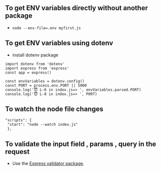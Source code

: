   ## To get ENV variables directly without another package
  - `node --env-file=.env myfirst.js`

  ## To get ENV variables using dotenv
    
  - install dotenv package
   
   ```
  import dotenv from 'dotenv'
  import express from 'express'
  const app = express()

  const envVariables = dotenv.config()
  const PORT = process.env.PORT || 5000
  console.log('😇 L-6 in index.js=> ', envVariables.parsed.PORT)
  console.log('😇 L-8 in index.js=> ', PORT)
  
   ```

   ## To watch the node file changes

   ```
  "scripts": {
    "start": "node --watch index.js"
    },
   ```

   ## To validate the input field , params , query in the request 
  - Use the [Express validator package](https://www.javascripttutorial.net/nodejs-tutorial/express-validation/).
